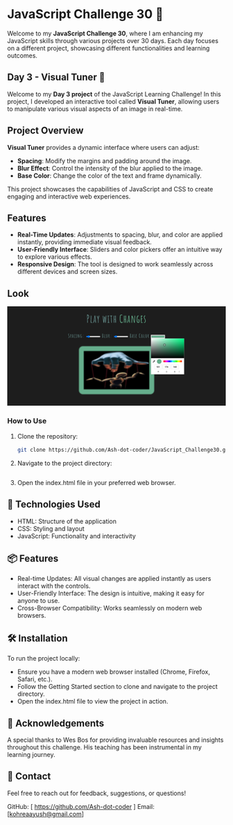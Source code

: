 # JavaScript Challenge 30 🚀

Welcome to my **JavaScript Challenge 30**, where I am enhancing my JavaScript skills through various projects over 30 days. Each day focuses on a different project, showcasing different functionalities and learning outcomes.

## Day 3 - Visual Tuner 🎨

Welcome to my **Day 3 project** of the JavaScript Learning Challenge! In this project, I developed an interactive tool called **Visual Tuner**, allowing users to manipulate various visual aspects of an image in real-time. 

## Project Overview

**Visual Tuner** provides a dynamic interface where users can adjust:
- **Spacing**: Modify the margins and padding around the image.
- **Blur Effect**: Control the intensity of the blur applied to the image.
- **Base Color**: Change the color of the text and frame dynamically.

This project showcases the capabilities of JavaScript and CSS to create engaging and interactive web experiences.

## Features

- **Real-Time Updates**: Adjustments to spacing, blur, and color are applied instantly, providing immediate visual feedback.
- **User-Friendly Interface**: Sliders and color pickers offer an intuitive way to explore various effects.
- **Responsive Design**: The tool is designed to work seamlessly across different devices and screen sizes.

## Look

![Visual Tuner](./interface.png) 

### How to Use
1. Clone the repository:
   ```bash
   git clone https://github.com/Ash-dot-coder/JavaScript_Challenge30.git   
   ```

2. Navigate to the project directory:
    ```cd JavaScript_Challenge30/Day 3 - [Visual-Tuner]
    ```
3. Open the index.html file in your preferred web browser.

## 🔧 Technologies Used
- HTML: Structure of the application
- CSS: Styling and layout
- JavaScript: Functionality and interactivity

## 📦 Features
- Real-time Updates: All visual changes are applied instantly as users interact with the controls.
- User-Friendly Interface: The design is intuitive, making it easy for anyone to use.
- Cross-Browser Compatibility: Works seamlessly on modern web browsers.

## 🛠️ Installation
To run the project locally:

- Ensure you have a modern web browser installed (Chrome, Firefox, Safari, etc.).
- Follow the Getting Started section to clone and navigate to the project directory.
- Open the index.html file to view the project in action.

## 🌟 Acknowledgements
A special thanks to Wes Bos for providing invaluable resources and insights throughout this challenge. His teaching has been instrumental in my learning journey.

## 💬 Contact
Feel free to reach out for feedback, suggestions, or questions!

GitHub: [ https://github.com/Ash-dot-coder ]
Email: [kohreaayush@gmail.com]